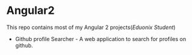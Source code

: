 # Angular2
This repo contains most of my Angular 2 projects(*Eduonix Student*)

* Github profile Searcher - A web application to search for profiles on github.
